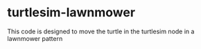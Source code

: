 # turtlesim-lawnmower
This code is designed to move the turtle in the turtlesim node in a lawnmower pattern
